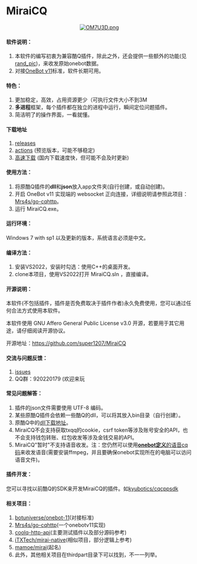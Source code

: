MiraiCQ
==

<div align=center>
	<a href="https://imgtu.com/i/OM7U3D"><img src="https://s1.ax1x.com/2022/05/07/OM7U3D.png" alt="OM7U3D.png" border="0" /></a>
</div>

#### 软件说明：

1. 本软件的编写初衷为兼容酷Q插件，除此之外，还会提供一些额外的功能(见[rand_pic](https://github.com/super1207/rand_pic))，来收发原始onebot数据。
2. 对接[OneBot v11](https://github.com/botuniverse/onebot-11)标准，软件长期可用。

#### 特色：

1. 更加稳定，高效，占用资源更少（可执行文件大小不到3M
3. **多进程**框架，每个插件都在独立的进程中运行，瞬间定位问题插件。
3. 简洁明了的操作界面，一看就懂。

#### 下载地址
1. [releases](https://github.com/super1207/MiraiCQ/releases)
2. [actions](https://github.com/super1207/MiraiCQ/actions) (预览版本，可能不够稳定)
3. [高速下载](http://www.super1207.top/howmany/miraicq_download) (国内下载速度快，但可能不会及时更新)

#### 使用方法：

1. 将原酷Q插件的**dll**和**json**放入app文件夹(自行创建，或自动创建)。
2. 开启 OneBot v11 实现端的 websocket 正向连接，详细说明请参照此项目：[Mrs4s/go-cqhttp](https://github.com/Mrs4s/go-cqhttp)。
3. 运行 MiraiCQ.exe。

#### 运行环境：
	
Windows 7 with sp1 以及更新的版本，系统语言必须是中文。

#### 编译方法：

1. 安装VS2022，安装时勾选：使用C++的桌面开发。
2. clone本项目，使用VS2022打开 MiraiCQ.sln ，直接编译。

#### 开源说明：

本软件(不包括插件，插件是否免费取决于插件作者)永久免费使用，您可以通过任何合法方式使用本软件。

本软件使用 GNU Affero General Public License v3.0 开源，若要用于其它用途，请仔细阅读开源协议。

开源地址：https://github.com/super1207/MiraiCQ

#### 交流与问题反馈：
1. [issues](https://github.com/super1207/MiraiCQ/issues)
2. QQ群：920220179 (欢迎来玩

#### 常见问题解答：
1. 插件的json文件需要使用 UTF-8 编码。
2. 某些原酷Q插件会依赖一些酷Q的dll，可以将其放入bin目录（自行创建）。
3. 原酷Q中的[dll下载地址](https://super1207.lanzoui.com/iVNkJttuf2f)。
4. MiraiCQ不会支持获取txqq的cookie，csrf token等涉及账号安全的API，也不会支持钱包转账、红包收发等涉及金钱交易的API。
5. MiraiCQ"暂时"不支持语音收发。注：您仍然可以使用[**onebot定义**的语音cq码](https://github.com/botuniverse/onebot-11/blob/master/message/segment.md#%E8%AF%AD%E9%9F%B3)来收发语音(需要安装ffmpeg，并且要确保onebot实现所在的电脑可以访问语音文件)。

#### 插件开发：

您可以寻找以前酷Q的SDK来开发MiraiCQ的插件。如[kyubotics/cqcppsdk](https://github.com/kyubotics/cqcppsdk)

#### 相关项目：

1. [botuniverse/onebot-11](https://github.com/botuniverse/onebot-11)(对接标准)
2. [Mrs4s/go-cqhttp](https://github.com/Mrs4s/go-cqhttp)(一个onebotv11实现)
3. [coolq-http-api](https://github.com/kyubotics/coolq-http-api)(主要测试插件以及部分源码参考)
4. [iTXTech/mirai-native](https://github.com/iTXTech/mirai-native)(相似项目，部分逻辑上参考)
5. [mamoe/mirai](https://github.com/mamoe/mirai)(起名)
6. 此外，其他相关项目在thirdpart目录下可以找到，不一一列举。
		

